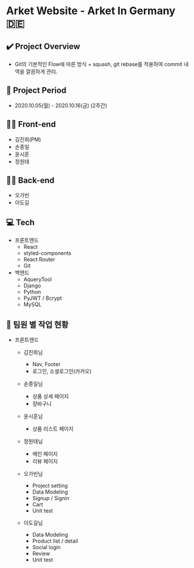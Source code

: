 # Arket Website - Arket In Germany 🇩🇪 

## ✔️ Project Overview
- Git의 기본적인 Flow에 따른 방식 +  squash, git rebase를 적용하여 commit 내역을 깔끔하게 관리.

## 📅 Project Period
- 2020.10.05(월) - 2020.10.16(금) (2주간)

## 🧑‍💻 Front-end
- 김진희(PM)
- 손종일
- 윤시훈
- 정원태

## 🧑‍💻 Back-end
- 오가빈
- 이도길

## 💻 Tech
- 프론트엔드
    - React
    - styled-components
    - React Router
    - Git
- 백엔드
    - AqueryTool
    - Django
    - Python
    - PyJWT / Bcrypt
    - MySQL

## 📓 팀원 별 작업 현황
- 프론트엔드
    - 김진희님
        - Nav, Footer
        - 로그인, 소셜로그인(카카오)

    - 손종일님
        - 상품 상세 페이지
        - 장바구니
    - 윤시훈님
        - 상품 리스트 페이지
    - 정원태님
        - 메인 페이지
        - 리뷰 페이지
    - 오가빈님
        - Project setting
        - Data Modeling
        - Signup / Signin
        - Cart
        - Unit test
    - 이도길님
        - Data Modeling
        - Product list / detail
        - Social login 
        - Review
        - Unit test
